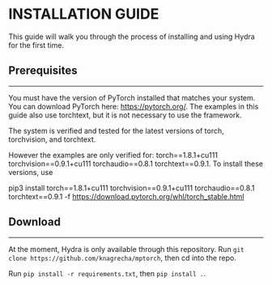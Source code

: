 # INSTALLATION GUIDE

This guide will walk you through the process of installing and using Hydra for the first time.

## Prerequisites
---

You must have the version of PyTorch installed that matches your system. You can download PyTorch here: https://pytorch.org/. The examples in this guide also use torchtext, but it is not necessary to use the framework.

The system is verified and tested for the latest versions of torch, torchvision, and torchtext.

However the examples are only verified for: torch==1.8.1+cu111 torchvision==0.9.1+cu111 torchaudio==0.8.1 torchtext==0.9.1. To install these versions, use

pip3 install torch==1.8.1+cu111 torchvision==0.9.1+cu111 torchaudio==0.8.1 torchtext==0.9.1 -f https://download.pytorch.org/whl/torch_stable.html

## Download
---

At the moment, Hydra is only available through this repository. Run `git clone https://github.com/knagrecha/mptorch`, then cd into the repo. 

Run `pip install -r requirements.txt`, then `pip install .`.



